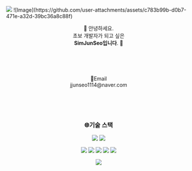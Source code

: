 <img src="https://capsule-render.vercel.app/api?type=waving&color=timeGradient&height=240&section=header&text=👋%20Thank%20you%20for%20visiting.%20Im%20SimJunSeo&fontSize=32&fontColor=bfc0c9" />
![Image](https://github.com/user-attachments/assets/c783b99b-d0b7-471e-a32d-39bc36a8c88f)

<div align="center">
<p>
  <!-- <a href="https://loginshin.tistory.com/" target="_blank"><img src="https://img.shields.io/badge/Tech_Blog-DD0B78?style=flat-square&logo=GitHub%20Sponsors&logoColor=white"/></a> -->
<!--   <a href="https://www.linkedin.com/in/cowkite/" target="_blank"><img src="https://img.shields.io/badge/SoyeonKim-0A66C2?style=flat-square&logo=Linkedin&logoColor=white"/></a> -->
<!--   <a href="https://twitter.com/cowkite" target="_blank"><img src="https://img.shields.io/badge/cowkite-1DA1F2?style=flat-square&logo=Twitter&logoColor=white"/></a> -->
<!--   <a href="mailto:iscowkite@gmail.com" target="_blank"><img src="https://img.shields.io/badge/iscowkite@gmail.com-EA4335?style=flat-square&logo=Gmail&logoColor=white"/></a> -->
</p>

<p>
 👋  안녕하세요. <br>초보 개발자가 되고 싶은<br>
 <strong>SimJunSeo입니다</strong>. 🙌

 
</p>
<br><br><br>
<p>📧Email <br>jjunseo1114@naver.com</p>

<br><br><br>
<h3>🌐기술 스택</h3>
<p>
  <img src="https://img.shields.io/badge/React-61DAFB?style=flat-square&logo=React&logoColor=black"/>
  <!-- <img src="https://img.shields.io/badge/ReactNative-61DAFB?style=flat-square&logo=React&logoColor=black"/> -->
  <!-- <img src="https://img.shields.io/badge/Android-3DDC84?style=flat-square&logo=Android&logoColor=white"/>
 <img src="https://img.shields.io/badge/html5-%23E34F26.svg?style=for-the-badge&logo=html5&logoColor=white"/> -->
<!-- <img src="\https://img.shields.io/badge/css3-%231572B6.svg?style=for-the-badge&logo=css3&logoColor=white"/>   -->
<!--   <img src="https://img.shields.io/badge/문자-색코드?style=for-the-badge&logo=이미지 이름&logoColor=black"> -->
 <img src="https://img.shields.io/badge/javascript-%23323330.svg?style=for-the-badge&logo=javascript&logoColor=%23F7DF1E"/>
</p>
<p>
 <!-- <img src="https://img.shields.io/badge/node.js-6DA55F?style=for-the-badge&logo=node.js&logoColor=white"/> -->
  <img src="https://img.shields.io/badge/Java-007396?style=flat-square&logo=Java&logoColor=white"/>
 <!-- <img src="https://img.shields.io/badge/python-3670A0?style=for-the-badge&logo=python&logoColor=ffdd54"/> -->
 <img src="https://img.shields.io/badge/java-%23ED8B00.svg?style=for-the-badge&logo=java&logoColor=white"/>
<img src="https://img.shields.io/badge/spring-%236DB33F.svg?style=for-the-badge&logo=spring&logoColor=white"/>
 <img src="https://img.shields.io/badge/mysql-%2300f.svg?style=for-the-badge&logo=mysql&logoColor=white"/>
<img src="https://img.shields.io/badge/Oracle-F80000?style=for-the-badge&logo=oracle&logoColor=white"/>

</p>
 
<a href="">
  <img src="https://github-readme-stats.vercel.app/api?username=SimJunseo98&theme=tokyonight&show_icons=true" white="45%"  />
</a>
 
 
 
<!--  
 [![Top Langs](https://github-readme-stats.vercel.app/api/top-langs/?username=LoGinShin)](https://github.com/anuraghazra/github-readme-stats)
 
 ![LoGinShin GitHub stats](https://github-readme-stats.vercel.app/api?username=LoGinShin&show_icons=true&theme=transparent) -->

 </div>
